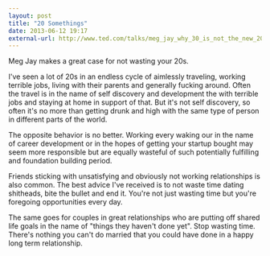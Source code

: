 ```yaml
---
layout: post
title: "20 Somethings"
date: 2013-06-12 19:17
external-url: http://www.ted.com/talks/meg_jay_why_30_is_not_the_new_20.html
---
```


Meg Jay makes a great case for not wasting your 20s.

I've seen a lot of 20s in an endless cycle of aimlessly traveling, working terrible jobs, living with their parents and generally fucking around. Often the travel is in the name of self discovery and development the with terrible jobs and staying at home in support of that. But it's not self discovery, so often it's no more than getting drunk and high with the same type of person in different parts of the world.

The opposite behavior is no better. Working every waking our in the name of career development or in the hopes of getting your startup bought may seem more responsible but are equally wasteful of such potentially fulfilling and foundation building period.

Friends sticking with unsatisfying and obviously not working relationships is also common. The best advice I've received is to not waste time dating shitheads, bite the bullet and end it. You're not just wasting time but you're foregoing opportunities every day.

The same goes for couples in great relationships who are putting off shared life goals in the name of "things they haven't done yet". Stop wasting time. There's nothing you can't do married that you could have done in a happy long term relationship.